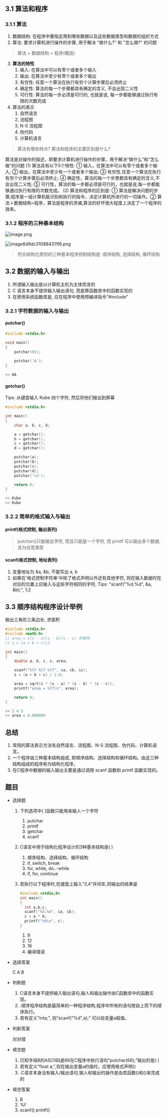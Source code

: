 ## 3.1 算法和程序

### 3.1.1 算法

1. 数据结构: 在程序中要指定用到哪些数据以及这些数据类型和数据的组织方式
2. 算法: 要求计算机进行操作的步骤, 用于解决 "做什么?" 和 "怎么做?" 的问题

> 算法 + 数据结构 = 程序(概括)

3. **算法的特性**
   1. 输入: 在算法中可以有零个或者多个输入
   2. 输出: 在算法中至少有零个或者多个输出
   3. 有穷性: 任意一个算法在执行有穷个计算步骤后必须终止
   4. 确定性: 算法的每一个步骤都具有确定的含义, 不会出现二义性
   5. 可行性: 算法的每一步必须是可行的, 也就是说, 每一步都能够通过执行有限的次数完成
4. 算法的表示
   1. 自然语言
   2. 流程图
   3. N-S 流程图
   4. 伪代码
   5. 计算机语言

> 算法有哪些特点? 算法和程序的主要区别是什么?

算法是对操作的描述，即要求计算机进行操作的步骤，用于解决“做什么”和“怎么做”的问题 (1) 算法具有以下5个特性: ① 输入，在算法中可以有零个或者多个输入; ② 输出，在算法中至少有一个或者多个输出; ③ 有穷性,任意一个算法在执行有穷个计算步骤后必须终止; ④ 确定性，算法的每一个步票都具有确定的含义,不会出现二义性; ⑤ 可行性，算法的每一步都必须是可行的，也就是说,每一步都能够通过执行有限的次数完成。
(2) 算法和程序的区别是: ① 算法是解决问题的步骤;程序是一组计算机能识别和执行的指令，决定计算机所进行的一切操作。② 算法＋数据结构=程序，算法是程序的灵魂,算法的好坏很大程度上决定了一个程序的效率。

### 3.1.2 程序的三种基本结构

![image.png](https://img.waite.wang/images/2022/12/19/image.png)

![image6d9dc310884311f6.png](https://img.waite.wang/images/2022/12/19/image6d9dc310884311f6.png)

> 符合结构化原则的三种基本程序控制结构是: 顺序结构, 选择结构, 循环结构

## 3.2 数据的输入与输出

1. 所谓输入输出是以计算机主机为主体而言的
2. C 语言本身不提供输入输出语句, 而是靠函数库中的函数实现的
3. 在使用系统函数库是, 应在程序中使用预编译指令"#include"

### 3.2.1 字符数据的输入与输出

#### putchar()

```c
#include <stdio.h>

void main()
{   
    putchar(65);
    
    putchar('A');
}

>> AA
```

#### getchar()

Tips: 从键盘输入 Kube 四个字符, 然后将他们输出到屏幕

```c
#include <stdio.h>

int main()
{   
    char a, b, c, d;

    a = getchar();
    b = getchar();
    c = getchar();
    d = getchar();

    putchar(a);
    putchar(b);
    putchar(c);
    putchar(d);
    putchar('\n');

    return 0;
}

>> Kube
>> Kube
```

### 3.2.2 简单的格式输入与输出

#### printf(格式控制, 输出表列)

> putchar()只能输出字符, 而且只能是一个字符, 而 printf 可以输出多个数据, 且为任意类型

#### scanf(格式控制, 地址表列)

1. 变量地址为 &a, &b, 不能写出 a, b
2. 如果在'格式控制字符串'中除了格式声明以外还有其他字符, 则在输入数据时在对应的位置上应输入与这些字符相同的字符,  Tips: "scanf("%d;%d", &a, &b);", 1;2

## 3.3 顺序结构程序设计举例

输出三角形三条边长, 求面积

```c
#include <stdio.h>
#include <math.h>
// area = s(s - a)(s - b)(s - c) 开根号
// s = (a + b + c)/2

int main()
{   
    double a, b, c, s, area;

    scanf("%lf %lf %lf", &a, &b, &c);
    s = (a + b + c) / 2.0;

    area = sqrt(s * (s - a) * (s - b) * (s - c));
    printf("area = %lf\n", area);

    return 0;
}

>> 3 4 5
>> area = 6.000000
```

## 总结

1. 常用的算法表示方法有自然语言、流程图、N-S 流程图、伪代码、计算机语言。
2. 一个程序由三种基本结构组成, 即顺序结构、选择结构和循环结构。由这三种结构组成的程序称为结构化程序。
3. 在C程序中数据的输入输出主要是通过调用 scanf 函数和 printf 函数实现的。

## 题目

- 选择题
  1. 下列选项中( )函数只能用来输人一个字符
     1. putchar
     2. printf
     3. getchar
     4. scanf
  2. C语言中用于结构化程序设计的3种基本结构是( )
     1. 顺序结构、选择结构、循环结构
     2. if, switch, break
     3. for, while, do..-while
     4. if, for, continue
  3. 若执行以下程序时,在键盘上输入“3,4”并间车,则输出的结果是

     ```c
     #include <stdio,h>
     int main()
     {
       int a,b,c;
       scanf("%d,%d", &a, &b);
       c = a * b;
       printf("%d\n", c);
     }
     ```

     1. 9
     2. 12
     3. 16
     4. 编译错误
- 选择答案

    C A B

- 判断题
  1. C语言本身不提供输入输出语句,输人和输出操作由C函数库中的函数实现。
  2. .顺序程序结构是最简单的一种程序结构,程序中所有的语句按自上而下的顺序执行。
  3. 若有定义“inta;”, 则“scanf("%d",a);” 可以给变量a赋值。
- 判断答案

    对对错

- 填空题
  1. 已知字母B的ASCII码是66在C程序中执行语句“putchar(66);”输出的是( )
  2. 若有定义“float a;”,则在输出变量a的值时，应使用格式声明()
  3. .C语言本身没有输入/输出语句,输人和输出的操作是由库函数()和()来完成的
- 填空答案
  1. B
  2. %f
  3. scanf() printf()
